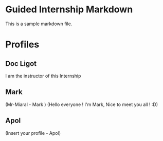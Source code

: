 # Guided Internship Markdown

This is a sample markdown file. 

# Profiles

## Doc Ligot

I am the instructor of this Internship

## Mark

(Mr-Miaral - Mark )
(Hello everyone ! I'm Mark, Nice to meet you all ! :D)
## Apol 

(Insert your profile - Apol)